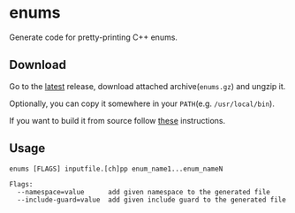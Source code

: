# enums

Generate code for pretty-printing C++ enums.

## Download

Go to the [latest]() release, download attached archive(`enums.gz`) and ungzip it.

Optionally, you can copy it somewhere in your `PATH`(e.g. `/usr/local/bin`).

If you want to build it from source follow [these](./doc/build_from_src.md) instructions.

## Usage

``` shell
enums [FLAGS] inputfile.[ch]pp enum_name1...enum_nameN

Flags:
  --namespace=value      add given namespace to the generated file
  --include-guard=value  add given include guard to the generated file
```
